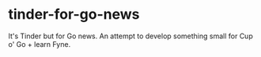 # tinder-for-go-news
It's Tinder but for Go news. An attempt to develop something small for Cup o' Go + learn Fyne.
